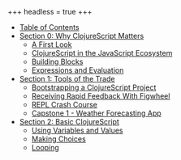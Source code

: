 +++
headless = true
+++

- [Table of Contents](/table-of-contents)
- [Section 0: Why ClojureScript Matters](/section-0/)
  - [A First Look](/section-0/lesson-1-a-first-look)
  - [ClojureScript in the JavaScript Ecosystem](/section-0/lesson-2-clojurescript-in-the-javascript-ecosystem)
  - [Building Blocks](/section-0/lesson-3-building-blocks)
  - [Expressions and Evaluation](/section-0/lesson-4-expressions-and-evaluation)
- [Section 1: Tools of the Trade](/section-1/)
  - [Bootstrapping a ClojureScript Project](/section-1/lesson-5-bootstrapping-a-clojurescript-project)
  - [Receiving Rapid Feedback With Figwheel](/section-1/lesson-6-receiving-rapid-feedback-with-figwheel)
  - [REPL Crash Course](/section-1/lesson-7-repl-crash-course)
  - [Capstone 1 - Weather Forecasting App](/section-1/lesson-8-capstone-weather-forecasting-app)
- [Section 2: Basic ClojureScript](/section-2/)
  - [Using Variables and Values](/section-2/lesson-9-variables-and-values)
  - [Making Choices](/section-2/lesson-10-making-choices)
  - [Looping](/section-2/lesson-11-looping)
  <!-- - [Reusing Code with Functions](/section-2/lesson-12-reusing-code-with-functions) -->
